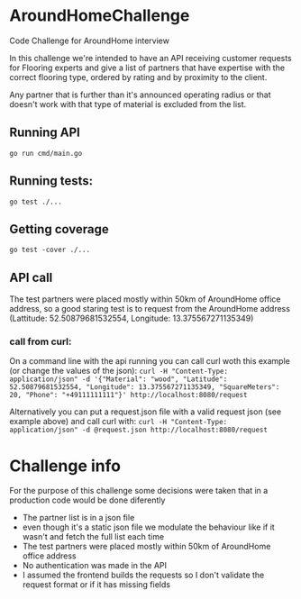 # AroundHomeChallenge
Code Challenge for AroundHome interview

In this challenge we're intended to have an API receiving customer requests for Flooring experts and give a list of partners that have expertise
with the correct flooring type, ordered by rating and by proximity to the client.

Any partner that is further than it's announced operating radius or that doesn't work with that type of material is excluded from the list.

## Running API
`go run cmd/main.go`

## Running tests:
`go test ./...`

## Getting coverage
`go test -cover ./...`

## API call
The test partners were placed mostly within 50km of AroundHome office address, so a good staring test is to request from the AroundHome address 
(Lattitude: 52.50879681532554, Longitude: 13.375567271135349)

### call from curl:
On a command line with the api running you can call curl woth this example (or change the values of the json):
`curl -H "Content-Type: application/json" -d '{"Material": "wood", "Latitude": 52.50879681532554, "Longitude": 13.375567271135349, "SquareMeters": 20, "Phone": "+49111111111"}' http://localhost:8080/request`

Alternatively you can put a request.json file with a valid request json (see example above) and call curl with:
`curl -H "Content-Type: application/json" -d @request.json http://localhost:8080/request`

# Challenge info
For the purpose of this challenge some decisions were taken that in a production code would be done diferently
* The partner list is in a json file
 * even though it's a static json file we modulate the behaviour like if it wasn't and fetch the full list each time
 * The test partners were placed mostly within 50km of AroundHome office address
* No authentication was made in the API
* I assumed the frontend builds the requests so I don't validate the request format or if it has missing fields

